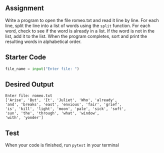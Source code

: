 ## Assignment

Write a program to open the file romeo.txt and read it line by line. For each line, split the line into a list of words using the `split` function. For each word, check to see if the word is already in a list. If the word is not in the list, add it to the list. When the program completes, sort and print the resulting words in alphabetical order.

## Starter Code

```python
file_name = input("Enter file: ") 
```

## Desired Output

```
Enter file: romeo.txt
['Arise', 'But', 'It', 'Juliet', 'Who', 'already',
'and', 'breaks', 'east', 'envious', 'fair', 'grief',
'is', 'kill', 'light', 'moon', 'pale', 'sick', 'soft',
'sun', 'the', 'through', 'what', 'window',
'with', 'yonder']
```

## Test
When your code is finished, run `pytest` in your terminal
